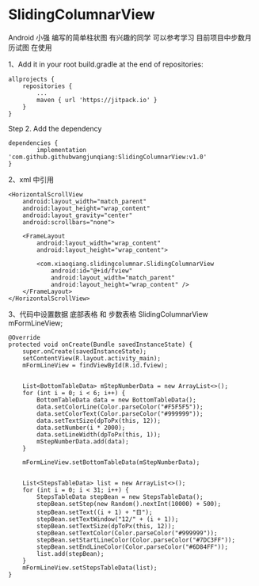# SlidingColumnarView

Android 小强 编写的简单柱状图 有兴趣的同学 可以参考学习  目前项目中步数月历试图 在使用

1、Add it in your root build.gradle at the end of repositories:

  	allprojects {
  		repositories {
  			...
  			maven { url 'https://jitpack.io' }
  		}
  	}
  Step 2. Add the dependency

  	dependencies {
  	        implementation 'com.github.githubwangjunqiang:SlidingColumnarView:v1.0'
  	}

2、xml 中引用

    <HorizontalScrollView
        android:layout_width="match_parent"
        android:layout_height="wrap_content"
        android:layout_gravity="center"
        android:scrollbars="none">

        <FrameLayout
            android:layout_width="wrap_content"
            android:layout_height="wrap_content">

            <com.xiaoqiang.slidingcolumnar.SlidingColumnarView
                android:id="@+id/fview"
                android:layout_width="match_parent"
                android:layout_height="wrap_content" />
        </FrameLayout>
    </HorizontalScrollView>


3、代码中设置数据 底部表格 和 步数表格
  SlidingColumnarView mFormLineView;

    @Override
    protected void onCreate(Bundle savedInstanceState) {
        super.onCreate(savedInstanceState);
        setContentView(R.layout.activity_main);
        mFormLineView = findViewById(R.id.fview);


        List<BottomTableData> mStepNumberData = new ArrayList<>();
        for (int i = 0; i < 6; i++) {
            BottomTableData data = new BottomTableData();
            data.setColorLine(Color.parseColor("#F5F5F5"));
            data.setColorText(Color.parseColor("#999999"));
            data.setTextSize(dpToPx(this, 12));
            data.setNumber(i * 2000);
            data.setLineWidth(dpToPx(this, 1));
            mStepNumberData.add(data);
        }

        mFormLineView.setBottomTableData(mStepNumberData);


        List<StepsTableData> list = new ArrayList<>();
        for (int i = 0; i < 31; i++) {
            StepsTableData stepBean = new StepsTableData();
            stepBean.setStep(new Random().nextInt(10000) + 500);
            stepBean.setText((i + 1) + "日");
            stepBean.setTextWindow("12/" + (i + 1));
            stepBean.setTextSize(dpToPx(this, 12));
            stepBean.setTextColor(Color.parseColor("#999999"));
            stepBean.setStartLineColor(Color.parseColor("#7DC3FF"));
            stepBean.setEndLineColor(Color.parseColor("#6D84FF"));
            list.add(stepBean);
        }
        mFormLineView.setStepsTableData(list);
    }


